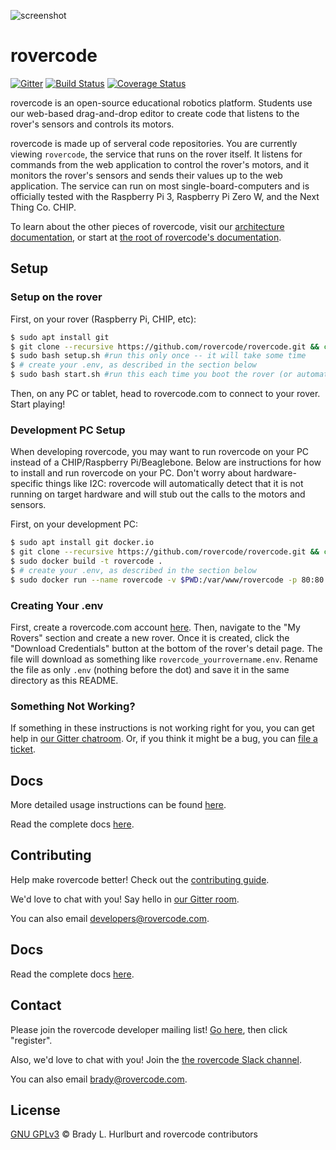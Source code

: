 ![screenshot](https://rovercode.com/static/images/screenshot.jpg)

# rovercode

[![Gitter](https://badges.gitter.im/rovercode.png)](https://gitter.im/rovercode/Lobby)
[![Build Status](https://travis-ci.org/rovercode/rovercode.svg?branch=development)](https://travis-ci.org/rovercode/rovercode)
[![Coverage Status](https://coveralls.io/repos/github/rovercode/rovercode/badge.svg)](https://coveralls.io/github/rovercode/rovercode)

rovercode is an open-source educational robotics platform. Students use our web-based drag-and-drop editor to create
code that listens to the rover's sensors and controls its motors.

rovercode is made up of serveral code repositories. You are currently viewing `rovercode`, the service that runs
on the rover itself. It listens for commands from the web application to control the rover's motors, and it monitors the rover's sensors and sends their values up to the web application. The service can run on most single-board-computers and is 
officially tested with the Raspberry Pi 3, Raspberry Pi Zero W, and the Next Thing Co. CHIP.

To learn about the other pieces of rovercode, visit our [architecture documentation](https://contributor-docs.rovercode.com/architecture.html), or start at [the root of rovercode's documentation](https://contributor-docs.rovercode.com).

## Setup

### Setup on the rover
First, on your rover (Raspberry Pi, CHIP, etc):
```bash
$ sudo apt install git
$ git clone --recursive https://github.com/rovercode/rovercode.git && cd rovercode
$ sudo bash setup.sh #run this only once -- it will take some time
$ # create your .env, as described in the section below
$ sudo bash start.sh #run this each time you boot the rover (or automatically start if chosen in setup)
```
Then, on any PC or tablet, head to rovercode.com to connect to your rover. Start playing!

### Development PC Setup
When developing rovercode, you may want to run rovercode on your PC instead of a CHIP/Raspberry Pi/Beaglebone.
Below are instructions for how to install and run rovercode on your PC. Don't worry about hardware-specific things
like I2C: rovercode will automatically detect that it is not running on target hardware and will stub out the calls to the motors 
and sensors.

First, on your development PC:
```bash
$ sudo apt install git docker.io
$ git clone --recursive https://github.com/rovercode/rovercode.git && cd rovercode
$ sudo docker build -t rovercode .
$ # create your .env, as described in the section below
$ sudo docker run --name rovercode -v $PWD:/var/www/rovercode -p 80:80 -d rovercode
```

### Creating Your .env
First, create a rovercode.com account [here](https://rovercode.com/accounts/signup/). Then, navigate to the "My Rovers" section and
create a new rover. Once it is created, click the "Download Credentials" button at the bottom of the rover's detail page. The file
will download as something like `rovercode_yourrovername.env`. Rename the file as only `.env` (nothing before the dot) and save it in the same directory as this README.

### Something Not Working?
If something in these instructions is not working right for you, you can get help in [our Gitter chatroom](https://gitter.im/rovercode/Lobby). Or, if you think it might be a bug, you can [file a ticket](https://github.com/rovercode/rovercode/issues/new).


## Docs
More detailed usage instructions can be found [here](https://contributor-docs.rovercode.com/rovercode/master/setup.html).

Read the complete docs [here](https://contributor-docs.rovercode.com).

## Contributing
Help make rovercode better! Check out the [contributing guide](https://contributor-docs.rovercode.com/contributing.html). 

We'd love to chat with you! Say hello in [our Gitter room](https://gitter.im/rovercode/Lobby).

You can also email developers@rovercode.com.

## Docs
Read the complete docs [here](http://rovercode.readthedocs.io/en/latest).

## Contact
Please join the rovercode developer mailing list! [Go here](https://1988.onlinegroups.net/groups/rovercode-developers/), then
click "register".

Also, we'd love to chat with you! Join the [the rovercode Slack channel](http://chat.rovercode.com).

You can also email brady@rovercode.com.

## License
[GNU GPLv3](license) © Brady L. Hurlburt and rovercode contributors
